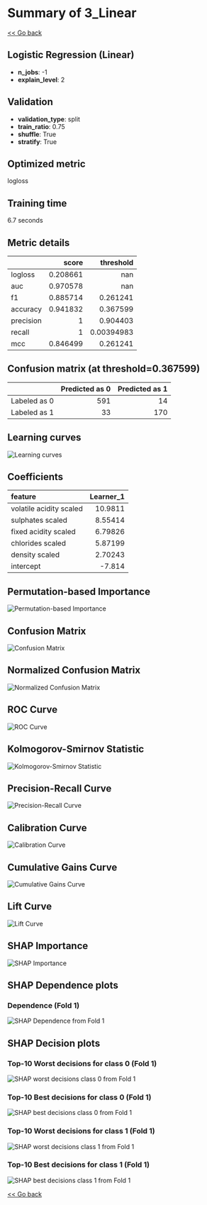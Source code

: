# Summary of 3_Linear

[<< Go back](../README.md)


## Logistic Regression (Linear)
- **n_jobs**: -1
- **explain_level**: 2

## Validation
 - **validation_type**: split
 - **train_ratio**: 0.75
 - **shuffle**: True
 - **stratify**: True

## Optimized metric
logloss

## Training time

6.7 seconds

## Metric details
|           |    score |    threshold |
|:----------|---------:|-------------:|
| logloss   | 0.208661 | nan          |
| auc       | 0.970578 | nan          |
| f1        | 0.885714 |   0.261241   |
| accuracy  | 0.941832 |   0.367599   |
| precision | 1        |   0.904403   |
| recall    | 1        |   0.00394983 |
| mcc       | 0.846499 |   0.261241   |


## Confusion matrix (at threshold=0.367599)
|              |   Predicted as 0 |   Predicted as 1 |
|:-------------|-----------------:|-----------------:|
| Labeled as 0 |              591 |               14 |
| Labeled as 1 |               33 |              170 |

## Learning curves
![Learning curves](learning_curves.png)

## Coefficients
| feature                 |   Learner_1 |
|:------------------------|------------:|
| volatile acidity scaled |    10.9811  |
| sulphates scaled        |     8.55414 |
| fixed acidity scaled    |     6.79826 |
| chlorides scaled        |     5.87199 |
| density scaled          |     2.70243 |
| intercept               |    -7.814   |


## Permutation-based Importance
![Permutation-based Importance](permutation_importance.png)
## Confusion Matrix

![Confusion Matrix](confusion_matrix.png)


## Normalized Confusion Matrix

![Normalized Confusion Matrix](confusion_matrix_normalized.png)


## ROC Curve

![ROC Curve](roc_curve.png)


## Kolmogorov-Smirnov Statistic

![Kolmogorov-Smirnov Statistic](ks_statistic.png)


## Precision-Recall Curve

![Precision-Recall Curve](precision_recall_curve.png)


## Calibration Curve

![Calibration Curve](calibration_curve_curve.png)


## Cumulative Gains Curve

![Cumulative Gains Curve](cumulative_gains_curve.png)


## Lift Curve

![Lift Curve](lift_curve.png)



## SHAP Importance
![SHAP Importance](shap_importance.png)

## SHAP Dependence plots

### Dependence (Fold 1)
![SHAP Dependence from Fold 1](learner_fold_0_shap_dependence.png)

## SHAP Decision plots

### Top-10 Worst decisions for class 0 (Fold 1)
![SHAP worst decisions class 0 from Fold 1](learner_fold_0_shap_class_0_worst_decisions.png)
### Top-10 Best decisions for class 0 (Fold 1)
![SHAP best decisions class 0 from Fold 1](learner_fold_0_shap_class_0_best_decisions.png)
### Top-10 Worst decisions for class 1 (Fold 1)
![SHAP worst decisions class 1 from Fold 1](learner_fold_0_shap_class_1_worst_decisions.png)
### Top-10 Best decisions for class 1 (Fold 1)
![SHAP best decisions class 1 from Fold 1](learner_fold_0_shap_class_1_best_decisions.png)

[<< Go back](../README.md)
